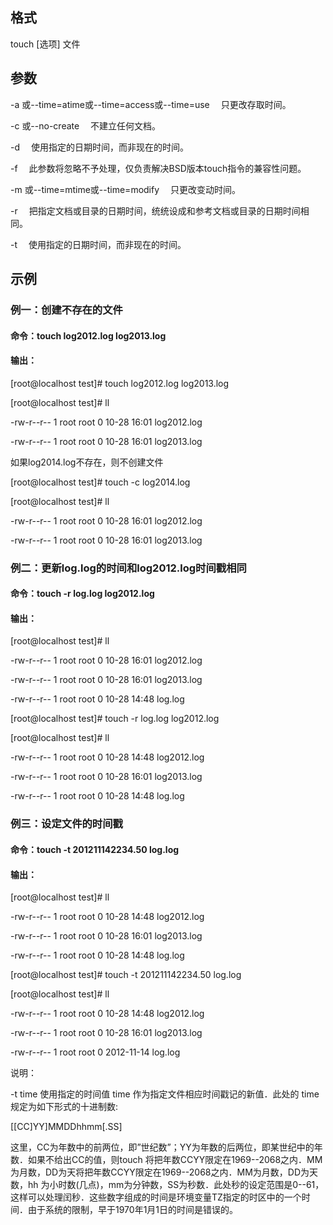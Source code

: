 ## 格式

touch [选项] 文件

## 参数

-a   或--time=atime或--time=access或--time=use 　只更改存取时间。

-c   或--no-create 　不建立任何文档。

-d 　使用指定的日期时间，而非现在的时间。

-f 　此参数将忽略不予处理，仅负责解决BSD版本touch指令的兼容性问题。

-m   或--time=mtime或--time=modify 　只更改变动时间。

-r 　把指定文档或目录的日期时间，统统设成和参考文档或目录的日期时间相同。

-t 　使用指定的日期时间，而非现在的时间。

## 示例

### 例一：创建不存在的文件

#### 命令：touch log2012.log log2013.log

#### 输出：

[root@localhost test]# touch log2012.log log2013.log

[root@localhost test]# ll

-rw-r--r-- 1 root root    0 10-28 16:01 log2012.log

-rw-r--r-- 1 root root    0 10-28 16:01 log2013.log


如果log2014.log不存在，则不创建文件

[root@localhost test]# touch -c log2014.log

[root@localhost test]# ll

-rw-r--r-- 1 root root    0 10-28 16:01 log2012.log

-rw-r--r-- 1 root root    0 10-28 16:01 log2013.log

### 例二：更新log.log的时间和log2012.log时间戳相同

#### 命令：touch -r log.log log2012.log

#### 输出：

[root@localhost test]# ll

-rw-r--r-- 1 root root    0 10-28 16:01 log2012.log

-rw-r--r-- 1 root root    0 10-28 16:01 log2013.log

-rw-r--r-- 1 root root    0 10-28 14:48 log.log

[root@localhost test]# touch -r log.log log2012.log 

[root@localhost test]# ll

-rw-r--r-- 1 root root    0 10-28 14:48 log2012.log

-rw-r--r-- 1 root root    0 10-28 16:01 log2013.log

-rw-r--r-- 1 root root    0 10-28 14:48 log.log

### 例三：设定文件的时间戳

#### 命令：touch -t 201211142234.50 log.log

#### 输出：

[root@localhost test]# ll

-rw-r--r-- 1 root root    0 10-28 14:48 log2012.log

-rw-r--r-- 1 root root    0 10-28 16:01 log2013.log

-rw-r--r-- 1 root root    0 10-28 14:48 log.log

[root@localhost test]# touch -t 201211142234.50 log.log

[root@localhost test]# ll

-rw-r--r-- 1 root root    0 10-28 14:48 log2012.log

-rw-r--r-- 1 root root    0 10-28 16:01 log2013.log

-rw-r--r-- 1 root root    0 2012-11-14 log.log

说明：

-t  time 使用指定的时间值 time 作为指定文件相应时间戳记的新值．此处的 time规定为如下形式的十进制数:      

  [[CC]YY]MMDDhhmm[.SS]     

  这里，CC为年数中的前两位，即”世纪数”；YY为年数的后两位，即某世纪中的年数．如果不给出CC的值，则touch   将把年数CCYY限定在1969--2068之内．MM为月数，DD为天将把年数CCYY限定在1969--2068之内．MM为月数，DD为天数，hh 为小时数(几点)，mm为分钟数，SS为秒数．此处秒的设定范围是0--61，这样可以处理闰秒．这些数字组成的时间是环境变量TZ指定的时区中的一个时 间．由于系统的限制，早于1970年1月1日的时间是错误的。
